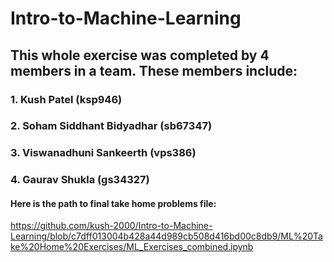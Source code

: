 # Intro-to-Machine-Learning

## This whole exercise was completed by 4 members in a team. These members include:

### 1. Kush Patel (ksp946)

### 2. Soham Siddhant Bidyadhar (sb67347)

### 3. Viswanadhuni Sankeerth (vps386)

### 4. Gaurav Shukla (gs34327)


#### Here is the path to final take home problems file: 
https://github.com/kush-2000/Intro-to-Machine-Learning/blob/c7dff013004b428a44d989cb508d416bd00c8db9/ML%20Take%20Home%20Exercises/ML_Exercises_combined.ipynb
